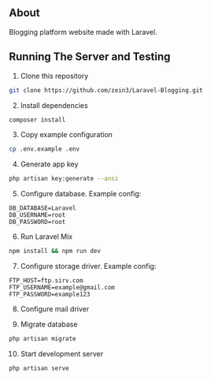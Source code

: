 ## About

Blogging platform website made with Laravel.

## Running The Server and Testing

1. Clone this repository
```sh
git clone https://github.com/zein3/Laravel-Blogging.git
```

2. Install dependencies
```sh
composer install
```

3. Copy example configuration
```sh
cp .env.example .env
```

4. Generate app key
```sh
php artisan key:generate --ansi
```

5. Configure database. Example config:
```
DB_DATABASE=Laravel
DB_USERNAME=root
DB_PASSWORD=root
```

6. Run Laravel Mix
```sh
npm install && npm run dev
```

7. Configure storage driver. Example config:
```
FTP_HOST=ftp.sirv.com
FTP_USERNAME=example@gmail.com
FTP_PASSWORD=example123
```

8. Configure mail driver

9. Migrate database
```sh
php artisan migrate
```

10. Start development server
```sh
php artisan serve
```
